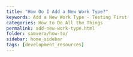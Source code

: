 ```yaml
---
title: "How Do I Add a New Work Type?"
keywords: Add a New Work Type - Testing First
categories: How to Do All the Things
permalink: add-new-work-type.html
folder: samvera/how-to/
sidebar: home_sidebar
tags: [development_resources]
---
```

